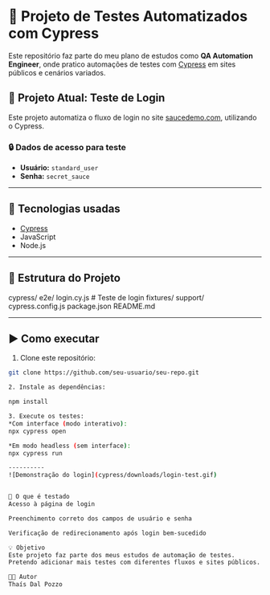 # 🧪 Projeto de Testes Automatizados com Cypress

Este repositório faz parte do meu plano de estudos como **QA Automation Engineer**, onde pratico automações de testes com [Cypress](https://www.cypress.io/) em sites públicos e cenários variados.

## 🚀 Projeto Atual: Teste de Login

Este projeto automatiza o fluxo de login no site [saucedemo.com](https://www.saucedemo.com), utilizando o Cypress.

### 🔒 Dados de acesso para teste

- **Usuário:** `standard_user`  
- **Senha:** `secret_sauce`

---

## 🧰 Tecnologias usadas

- [Cypress](https://www.cypress.io/)
- JavaScript
- Node.js

---

## 📁 Estrutura do Projeto

cypress/ e2e/ login.cy.js # Teste de login fixtures/ support/ cypress.config.js package.json README.md


---

## ▶️ Como executar

1. Clone este repositório:

```bash
git clone https://github.com/seu-usuario/seu-repo.git

2. Instale as dependências:

npm install

3. Execute os testes:
*Com interface (modo interativo):
npx cypress open

*Em modo headless (sem interface):
npx cypress run

----------
![Demonstração do login](cypress/downloads/login-test.gif)


🎯 O que é testado
Acesso à página de login

Preenchimento correto dos campos de usuário e senha

Verificação de redirecionamento após login bem-sucedido

💡 Objetivo
Este projeto faz parte dos meus estudos de automação de testes.
Pretendo adicionar mais testes com diferentes fluxos e sites públicos.

👩‍💻 Autor
Thaís Dal Pozzo

